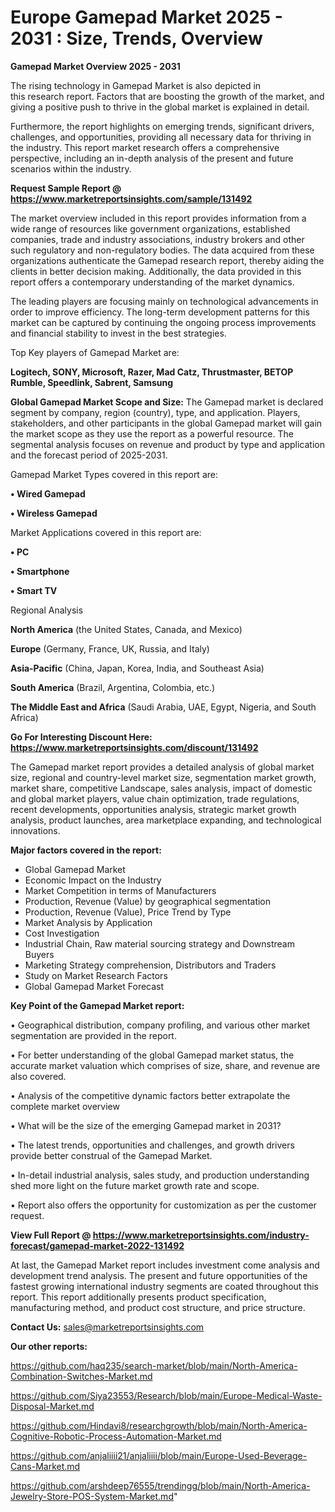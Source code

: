  # Europe Gamepad Market 2025 - 2031 : Size, Trends, Overview

<Strong> Gamepad Market Overview 2025 - 2031</strong>

The rising technology in Gamepad Market is also depicted in this research report. Factors that are boosting the growth of the market, and giving a positive push to thrive in the global market is explained in detail.

Furthermore, the report highlights on emerging trends, significant drivers, challenges, and opportunities, providing all necessary data for thriving in the industry. This report market research offers a comprehensive perspective, including an in-depth analysis of the present and future scenarios within the industry.

<strong>Request Sample Report @ <a href=https://www.marketreportsinsights.com/sample/131492>https://www.marketreportsinsights.com/sample/131492</a></strong>

The market overview included in this report provides information from a wide range of resources like government organizations, established companies, trade and industry associations, industry brokers and other such regulatory and non-regulatory bodies. The data acquired from these organizations authenticate the Gamepad research report, thereby aiding the clients in better decision making. Additionally, the data provided in this report offers a contemporary understanding of the market dynamics.

The leading players are focusing mainly on technological advancements in order to improve efficiency. The long-term development patterns for this market can be captured by continuing the ongoing process improvements and financial stability to invest in the best strategies.

Top Key players of Gamepad Market are:

<strong>Logitech, SONY, Microsoft, Razer, Mad Catz, Thrustmaster, BETOP Rumble, Speedlink, Sabrent, Samsung</strong>

<strong><b>Global Gamepad Market Scope and Size:</b></strong>
The Gamepad market is declared segment by company, region (country), type, and application. Players, stakeholders, and other participants in the global Gamepad market will gain the market scope as they use the report as a powerful resource. The segmental analysis focuses on revenue and product by type and application and the forecast period of 2025-2031.

Gamepad Market Types covered in this report are:

<strong>• Wired Gamepad

• Wireless Gamepad</strong>

Market Applications covered in this report are:

<strong>• PC

• Smartphone

• Smart TV</strong> 

Regional Analysis

<strong>North America</strong> (the United States, Canada, and Mexico)

<strong>Europe</strong> (Germany, France, UK, Russia, and Italy)

<strong>Asia-Pacific</strong> (China, Japan, Korea, India, and Southeast Asia)

<strong>South America</strong> (Brazil, Argentina, Colombia, etc.)

<strong>The Middle East and Africa</strong> (Saudi Arabia, UAE, Egypt, Nigeria, and South Africa)

<strong>Go For Interesting Discount Here: <a href=https://www.marketreportsinsights.com/discount/131492>https://www.marketreportsinsights.com/discount/131492</a></strong>

The Gamepad market report provides a detailed analysis of global market size, regional and country-level market size, segmentation market growth, market share, competitive Landscape, sales analysis, impact of domestic and global market players, value chain optimization, trade regulations, recent developments, opportunities analysis, strategic market growth analysis, product launches, area marketplace expanding, and technological innovations.

<strong><b>Major factors covered in the report:</b></strong>
<ul>
  <li>Global Gamepad Market </li>
  <li>Economic Impact on the Industry</li>
  <li>Market Competition in terms of Manufacturers</li>
  <li>Production, Revenue (Value) by geographical segmentation</li>
  <li>Production, Revenue (Value), Price Trend by Type</li>
  <li>Market Analysis by Application</li>
  <li>Cost Investigation</li>
  <li>Industrial Chain, Raw material sourcing strategy and Downstream Buyers</li>
  <li>Marketing Strategy comprehension, Distributors and Traders</li>
  <li>Study on Market Research Factors</li>
  <li>Global Gamepad Market Forecast</li>
</ul>

<strong><b>Key Point of the Gamepad Market report:</b></strong>

• Geographical distribution, company profiling, and various other market segmentation are provided in the report.

• For better understanding of the global Gamepad market status, the accurate market valuation which comprises of size, share, and revenue are also covered.

• Analysis of the competitive dynamic factors better extrapolate the complete market overview

• What will be the size of the emerging Gamepad market in 2031?

• The latest trends, opportunities and challenges, and growth drivers provide better construal of the Gamepad Market.

• In-detail industrial analysis, sales study, and production understanding shed more light on the future market growth rate and scope.

• Report also offers the opportunity for customization as per the customer request.

<strong><b>View Full Report @ <a href=https://www.marketreportsinsights.com/industry-forecast/gamepad-market-2022-131492>https://www.marketreportsinsights.com/industry-forecast/gamepad-market-2022-131492</a></b></strong>


At last, the Gamepad Market report includes investment come analysis and development trend analysis. The present and future opportunities of the fastest growing international industry segments are coated throughout this report. This report additionally presents product specification, manufacturing method, and product cost structure, and price structure.

<strong>Contact Us:</strong>
sales@marketreportsinsights.com

<strong>Our other reports:</strong>

<a href=https://github.com/haq235/search-market/blob/main/North-America-Combination-Switches-Market.md>https://github.com/haq235/search-market/blob/main/North-America-Combination-Switches-Market.md</a>

<a href=https://github.com/Siya23553/Research/blob/main/Europe-Medical-Waste-Disposal-Market.md>https://github.com/Siya23553/Research/blob/main/Europe-Medical-Waste-Disposal-Market.md</a>

<a href=https://github.com/Hindavi8/researchgrowth/blob/main/North-America-Cognitive-Robotic-Process-Automation-Market.md>https://github.com/Hindavi8/researchgrowth/blob/main/North-America-Cognitive-Robotic-Process-Automation-Market.md</a>

<a href=https://github.com/anjaliiii21/anjaliiii/blob/main/Europe-Used-Beverage-Cans-Market.md>https://github.com/anjaliiii21/anjaliiii/blob/main/Europe-Used-Beverage-Cans-Market.md</a>

<a href=https://github.com/arshdeep76555/trendingg/blob/main/North-America-Jewelry-Store-POS-System-Market.md>https://github.com/arshdeep76555/trendingg/blob/main/North-America-Jewelry-Store-POS-System-Market.md</a>"
